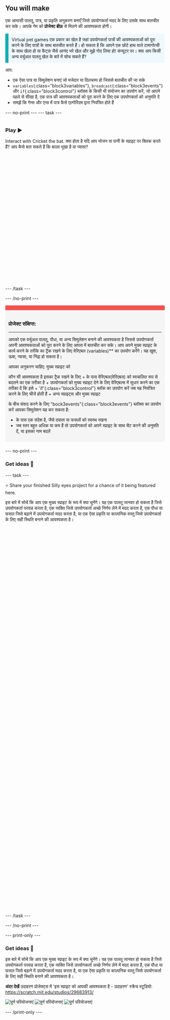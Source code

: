 ## You will make

एक आभासी पालतू, पात्र, या प्रकृति अनुकरण बनाएँ जिसे उपयोगकर्ता मदद के लिए उसके साथ बातचीत कर सके। आपके गेम को **प्रोजेक्ट ब्रीफ़** से मिलने की आवश्यकता होगी।

<p style="border-left: solid; border-width:10px; border-color: #0faeb0; background-color: aliceblue; padding: 10px;">
<span style="color: #0feb0">Virtual pet games</span> एक प्रकार का खेल है जहां उपयोगकर्ता पात्रों की आवश्यकताओं को पूरा करने के लिए पात्रों के साथ बातचीत करते हैं। हो सकता है कि आपने एक छोटे हाथ वाले टामागोत्ची के साथ खेला हो या कैट्स जैसे आनंद भरे खेल और मुझे गोद लिया हो! कंप्यूटर पर। क्या आप किसी अन्य वर्चुअल पालतू खेल के बारे में सोच सकते हैं?
</p>

आप:
+ एक ऐसा पात्र या सिमुलेशन बनाएं जो मजेदार या दिलचस्प हो जिससे बातचीत की जा सके
+ `variables`{:class="block3variables"}, `broadcast`{:class="block3events"} और `if`{:class="block3control"} ब्लॉक्स के किसी भी संयोजन का उपयोग करें, जो आपने पहले से सीखा है, एक पात्र की आवश्यकताओं को पूरा करने के लिए एक उपयोगकर्ता को अनुमति दें
+ समझें कि गेम्स और एप्स में पात्र कैसे एल्गोरिदम द्वारा नियंत्रित होते हैं

--- no-print --- --- task ---

<div style="display: flex; flex-wrap: wrap">
<div style="flex-basis: 200px; flex-grow: 1">

### Play ▶️ 

Interact with Cricket the bat. क्या होता है यदि आप भोजन या पानी के स्प्राइट पर क्लिक करते हैं? आप कैसे बता सकते हैं कि बल्ला भूखा है या प्यासा?

</div>
<div>
<div class="scratch-preview" style="margin-left: 15px;">
  <iframe allowtransparency="true" width="485" height="402" src="" frameborder="0"></iframe>
</div>

</div>
</div>

--- /task ---

--- /no-print ---

<div style="border-top: 15px solid #f3524f; background-color: whitesmoke; margin-bottom: 20px; padding: 10px;">

### प्रोजेक्ट संक्षिप्त:
<hr style="barget-top: 2px ठोस काला;"> आपको
एक वर्चुअल पालतू, पौधा, या अन्य सिमुलेशन बनाने की आवश्यकता है जिससे उपयोगकर्ता अपनी आवश्यकताओं को पूरा करने के लिए आपस में बातचीत कर सके। आप अपने मुख्य स्प्राइट के कार्य करने के तरीके का ट्रैक रखने के लिए वेरिएबल (variables)** का उपयोग करेंगे। यह खुश, ऊबा, प्यासा, या निंद्रा हो सकता है। 

आपका अनुकरण चाहिए:
मुख्य स्प्राइट को

कौन सी आवश्यकता है इसका ट्रैक रखने के लिए + के पास वेरिएबल(वेरिएबल) को स्वचालित रूप से बदलने का एक तरीका है + उपयोगकर्ता को मुख्य स्प्राइट देने के लिए वेरिएबल्स में सुधार करने का एक तरीका दें कि
इसे + 'if'{:class="block3control"} ब्लॉक का उपयोग करें जब यह नियंत्रित करने के लिए चीजें होती
हैं + अन्य स्प्राइट्स और मुख्य स्प्राइट

के बीच संवाद करने के लिए "bock3events"{:class="block3events"} ब्लॉक्स का उपयोग करें आपका सिमुलेशन यह कर सकता है:
+ के पास एक संदेश है, जैसे दयाता या फसलों को स्वस्थ रखना
+ जब स्तर बहुत अधिक या कम हैं
तो उपयोगकर्ता को अपने स्प्राइट के साथ चैट करने की अनुमति दें, या इसका नाम बदलें
</div>

--- no-print ---

### Get ideas 💭

--- task ---

⭐ Share your finished Silly eyes project for a chance of it being featured here.

इस बारे में सोचें कि आप एक मुख्य स्प्राइट के रूप में क्या चुनेंगे। यह एक पालतू जानवर हो सकता है जिसे उपयोगकर्ता परवाह करता है, एक व्यक्ति जिसे उपयोगकर्ता अच्छे निर्णय लेने में मदद करता है, एक पौधा या फसल जिसे बढ़ाने में उपयोगकर्ता मदद करता है, या एक ऐसा प्रकृति या काल्पनिक वस्तु जिसे उपयोगकर्ता के लिए सही स्थिति बनाने की आवश्यकता है।
<div class="scratch-preview" style="margin-left: 15px;">
  <iframe allowtransparency="true" width="485" height="402" src="" frameborder="0"></iframe>
</div>
<div class="scratch-preview" style="margin-left: 15px;">
  <iframe allowtransparency="true" width="485" height="402" src="" frameborder="0"></iframe>
</div>
<div class="scratch-preview" style="margin-left: 15px;">
  <iframe allowtransparency="true" width="485" height="402" src="" frameborder="0"></iframe>
</div>

--- /task ---

--- /no-print ---

--- print-only ---

### Get ideas 💭

इस बारे में सोचें कि आप एक मुख्य स्प्राइट के रूप में क्या चुनेंगे। यह एक पालतू जानवर हो सकता है जिसे उपयोगकर्ता परवाह करता है, एक व्यक्ति जिसे उपयोगकर्ता अच्छे निर्णय लेने में मदद करता है, एक पौधा या फसल जिसे बढ़ाने में उपयोगकर्ता मदद करता है, या एक ऐसा प्रकृति या काल्पनिक वस्तु जिसे उपयोगकर्ता के लिए सही स्थिति बनाने की आवश्यकता है।

**अंदर देखें** उदाहरण प्रोजेक्ट्स में 'इस स्प्राइट को आपकी आवश्यकता है - उदाहरण' स्क्रैच स्टूडियो: https://scratch.mit.edu/studios/29683913/

![पूर्ण परियोजनाएं](images/bat-project.png) ![पूर्ण परियोजनाएं](images/watermelon-project.png) ![पूर्ण परियोजनाएं](images/rainbow-project.png)

--- /print-only ---


